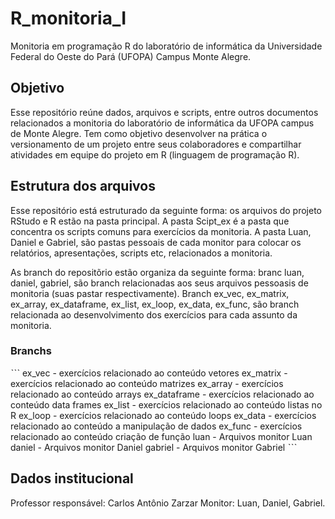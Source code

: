 # R_monitoria_I
Monitoria em programação R do laboratório de informática da Universidade Federal do Oeste do Pará (UFOPA) Campus Monte Alegre.

## Objetivo
Esse repositório reúne dados, arquivos e scripts, entre outros documentos relacionados a monitoria do laboratório de informática da UFOPA campus de Monte Alegre. Tem como objetivo desenvolver na prática o versionamento de um projeto entre seus colaboradores e compartilhar atividades em equipe do projeto em R (linguagem de programação R).

## Estrutura dos arquivos
Esse repositório está estruturado da seguinte forma: os arquivos do projeto RStudo e R estão na pasta principal. A pasta Scipt_ex é a pasta que concentra os scripts comuns para exercícios da monitoria. A pasta Luan, Daniel e Gabriel, são pastas pessoais de cada monitor para colocar os relatórios, apresentações, scripts  etc, relacionados a monitoria.  

As branch do repositõrio estão organiza da seguinte forma: branc luan, daniel, gabriel, são branch relacionadas aos seus arquivos pessoasis de monitoria (suas pastar respectivamente). Branch ex_vec, ex_matrix, ex_array, ex_dataframe, ex_list, ex_loop, ex_data, ex_func, são branch relacionada ao desenvolvimento dos exercícios para cada assunto da monitoria.

### Branchs
ˋˋˋ
ex_vec - exercícios relacionado ao conteúdo vetores
ex_matrix - exercícios relacionado ao conteúdo matrizes 
ex_array - exercícios relacionado ao conteúdo arrays
ex_dataframe - exercícios relacionado ao conteúdo data frames
ex_list - exercícios relacionado ao conteúdo listas no R
ex_loop - exercícios relacionado ao conteúdo loops
ex_data - exercícios relacionado ao conteúdo a manipulação de dados
ex_func - exercícios relacionado ao conteúdo criação de função
luan - Arquivos monitor Luan
daniel - Arquivos monitor Daniel
gabriel - Arquivos monitor Gabriel
ˋˋˋ
## Dados institucional
Professor responsável: Carlos Antônio Zarzar
Monitor: Luan, Daniel, Gabriel.